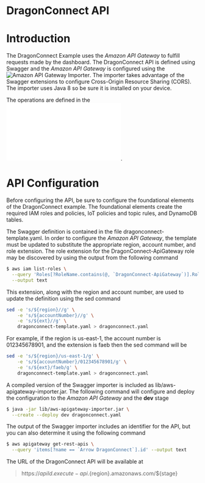 # DragonConnect API

# Introduction

The DragonConnect Example uses the _Amazon API Gateway_ to fulfill requests
made by the dashboard.  The DragonConnect API is defined using Swagger and
the _Amazon API Gateway_ is configured using the
![Amazon API Gateway Importer](https://github.com/awslabs/aws-apigateway-importer).
The importer takes advantage of the Swagger extensions to configure
Cross-Origin Resource Sharing (CORS).  The importer uses Java 8 so be sure
it is installed on your device.

The operations are defined in the ![DragonConnect API](./DragonConnectApi.html).

# API Configuration

Before configuring the API, be sure to configure the foundational elements
of the DragonConnect example.  The foundational elements create the required
IAM roles and policies, IoT policies and topic rules, and DynamoDB tables.

The Swagger definition is contained in the file dragonconnect-template.yaml.
In order to configure the _Amazon API Gateway_, the template must be updated
to substitute the appropriate region, account number, and role extension.
The role extension for the DragonConnect-ApiGateway role may be discovered
by using the output from the following command

```sh
$ aws iam list-roles \
  --query 'Roles[?RoleName.contains(@, `DragonConnect-ApiGateway`)].RoleName' \
  --output text
```

This extension, along with the region and account number, are used to
update the definition using the sed command

```sh
sed -e 's/${region}//g' \
    -e 's/${accountNumber}//g' \
    -e 's/${ext}//g' \
    dragonconnect-template.yaml > dragonconnect.yaml
```

For example, if the region is us-east-1, the account number is 012345678901,
and the extension is faeb then the sed command will be

```sh
sed -e 's/${region}/us-east-1/g' \
    -e 's/${accountNumber}/012345678901/g' \
    -e 's/${ext}/faeb/g' \
    dragonconnect-template.yaml > dragonconnect.yaml
```

A compiled version of the Swagger importer is included as
lib/aws-apigateway-importer.jar.  The following command will configure and
deploy the configuration to the _Amazon API Gateway_ and the __dev__ stage

```sh
$ java -jar lib/aws-apigateway-importer.jar \
  --create --deploy dev dragonconnect.yaml
```

The output of the Swagger importer includes an identifier for the API, but
you can also determine it using the following command

```sh
$ aws apigateway get-rest-apis \
  --query 'items[?name == `Arrow DragonConnect`].id' --output text
```

The URL of the DragonConnect API will be available at

> https://${apiId}.execute-api.${region}.amazonaws.com/${stage}
